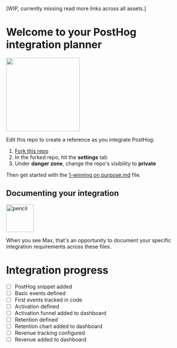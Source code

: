 [WIP, currently missing read more links across all assets.]

# Welcome to your PostHog integration planner

<img height= 200 src="https://github.com/user-attachments/assets/ef7fffcb-863d-4895-9c71-a95194cf2095"/>

Edit this repo to create a reference as you integrate PostHog:

1. [Fork this repo](https://github.com/PostHog/posthog-integration-planner/fork)
2. In the forked repo, hit the **settings** tab
3. Under **danger zone**, change the repo's visibility to **private**

Then get started with the [1-winning on purpose.md](1-winning%20on%20purpose.md) file.

## Documenting your integration

<img alt="pencil" height=75 src="https://github.com/user-attachments/assets/d805b1c4-c11e-4e14-a29d-97f5f7493049"/>
 
When you see Max, that's an opportunity to document your specific integration requirements across these files.

# Integration progress

- [ ] PostHog snippet added
- [ ] Basic events defined
- [ ] First events tracked in code
- [ ] Activation defined
- [ ] Activation funnel added to dashboard
- [ ] Retention defined
- [ ] Retention chart added to dashboard
- [ ] Revenue tracking configured
- [ ] Revenue added to dashboard
